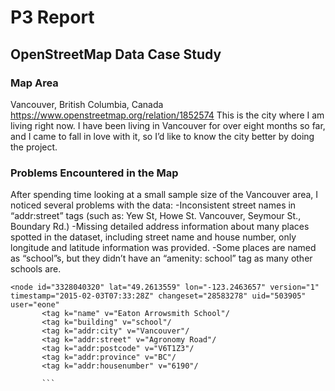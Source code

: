 # P3 Report

## OpenStreetMap Data Case Study


### Map Area
Vancouver, British Columbia, Canada
https://www.openstreetmap.org/relation/1852574
This is the city where I am living right now. I have been living in Vancouver for over eight months so far, and I came to fall in love with it, so I’d like to know the city better by doing the project.


### Problems Encountered in the Map

After spending time looking at a small sample size of the Vancouver area, I noticed several problems with the data:
-Inconsistent street names in “addr:street” tags (such as: Yew St, Howe St. Vancouver, Seymour St., Boundary Rd.)
-Missing detailed address information about many places spotted in the dataset,  including street name and house number, only longitude and latitude information was provided.
-Some places are named as “school”s, but they didn’t have an “amenity: school” tag as many other schools are. 
 ```
 <node id="3328040320" lat="49.2613559" lon="-123.2463657" version="1" timestamp="2015-02-03T07:33:28Z" changeset="28583278" uid="503905" user="eone"
		<tag k="name" v="Eaton Arrowsmith School"/
		<tag k="building" v="school"/
		<tag k="addr:city" v="Vancouver"/
		<tag k="addr:street" v="Agronomy Road"/
		<tag k="addr:postcode" v="V6T1Z3"/
		<tag k="addr:province" v="BC"/
		<tag k="addr:housenumber" v="6190"/
        
        ```

